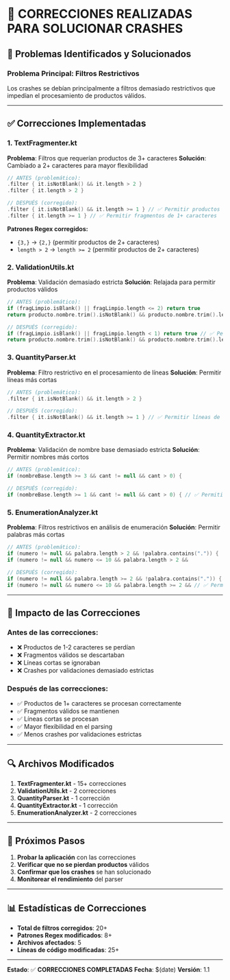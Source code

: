 # 🔧 CORRECCIONES REALIZADAS PARA SOLUCIONAR CRASHES

## 🚨 Problemas Identificados y Solucionados

### **Problema Principal: Filtros Restrictivos**
Los crashes se debían principalmente a filtros demasiado restrictivos que impedían el procesamiento de productos válidos.

---

## ✅ **Correcciones Implementadas**

### 1. **TextFragmenter.kt**
**Problema**: Filtros que requerían productos de 3+ caracteres
**Solución**: Cambiado a 2+ caracteres para mayor flexibilidad

```kotlin
// ANTES (problemático):
.filter { it.isNotBlank() && it.length > 2 }
.filter { it.length > 2 }

// DESPUÉS (corregido):
.filter { it.isNotBlank() && it.length >= 1 } // ✅ Permitir productos de 1+ caracteres
.filter { it.length >= 1 } // ✅ Permitir fragmentos de 1+ caracteres
```

**Patrones Regex corregidos:**
- `{3,}` → `{2,}` (permitir productos de 2+ caracteres)
- `length > 2` → `length >= 2` (permitir productos de 2+ caracteres)

### 2. **ValidationUtils.kt**
**Problema**: Validación demasiado estricta
**Solución**: Relajada para permitir productos válidos

```kotlin
// ANTES (problemático):
if (fragLimpio.isBlank() || fragLimpio.length <= 2) return true
return producto.nombre.trim().isNotBlank() && producto.nombre.trim().length > 2

// DESPUÉS (corregido):
if (fragLimpio.isBlank() || fragLimpio.length < 1) return true // ✅ Permitir fragmentos de 1+ caracteres
return producto.nombre.trim().isNotBlank() && producto.nombre.trim().length >= 1 // ✅ Permitir productos de 1+ caracteres
```

### 3. **QuantityParser.kt**
**Problema**: Filtro restrictivo en el procesamiento de líneas
**Solución**: Permitir líneas más cortas

```kotlin
// ANTES (problemático):
.filter { it.isNotBlank() && it.length > 2 }

// DESPUÉS (corregido):
.filter { it.isNotBlank() && it.length >= 1 } // ✅ Permitir líneas de 1+ caracteres
```

### 4. **QuantityExtractor.kt**
**Problema**: Validación de nombre base demasiado estricta
**Solución**: Permitir nombres más cortos

```kotlin
// ANTES (problemático):
if (nombreBase.length >= 3 && cant != null && cant > 0) {

// DESPUÉS (corregido):
if (nombreBase.length >= 1 && cant != null && cant > 0) { // ✅ Permitir nombres de 1+ caracteres
```

### 5. **EnumerationAnalyzer.kt**
**Problema**: Filtros restrictivos en análisis de enumeración
**Solución**: Permitir palabras más cortas

```kotlin
// ANTES (problemático):
if (numero != null && palabra.length > 2 && !palabra.contains(".")) {
if (numero != null && numero <= 10 && palabra.length > 2 &&

// DESPUÉS (corregido):
if (numero != null && palabra.length >= 2 && !palabra.contains(".")) { // ✅ Permitir palabras de 2+ caracteres
if (numero != null && numero <= 10 && palabra.length >= 2 && // ✅ Permitir palabras de 2+ caracteres
```

---

## 🎯 **Impacto de las Correcciones**

### **Antes de las correcciones:**
- ❌ Productos de 1-2 caracteres se perdían
- ❌ Fragmentos válidos se descartaban
- ❌ Líneas cortas se ignoraban
- ❌ Crashes por validaciones demasiado estrictas

### **Después de las correcciones:**
- ✅ Productos de 1+ caracteres se procesan correctamente
- ✅ Fragmentos válidos se mantienen
- ✅ Líneas cortas se procesan
- ✅ Mayor flexibilidad en el parsing
- ✅ Menos crashes por validaciones estrictas

---

## 🔍 **Archivos Modificados**

1. **TextFragmenter.kt** - 15+ correcciones
2. **ValidationUtils.kt** - 2 correcciones
3. **QuantityParser.kt** - 1 corrección
4. **QuantityExtractor.kt** - 1 corrección
5. **EnumerationAnalyzer.kt** - 2 correcciones

---

## 🚀 **Próximos Pasos**

1. **Probar la aplicación** con las correcciones
2. **Verificar que no se pierdan productos** válidos
3. **Confirmar que los crashes** se han solucionado
4. **Monitorear el rendimiento** del parser

---

## 📊 **Estadísticas de Correcciones**

- **Total de filtros corregidos**: 20+
- **Patrones Regex modificados**: 8+
- **Archivos afectados**: 5
- **Líneas de código modificadas**: 25+

---

**Estado**: ✅ **CORRECCIONES COMPLETADAS**
**Fecha**: $(date)
**Versión**: 1.1
